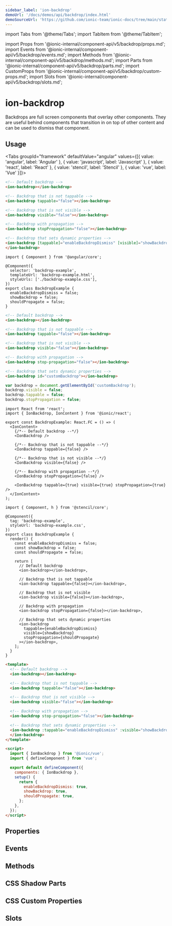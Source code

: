 ```yaml
---
sidebar_label: 'ion-backdrop'
demoUrl: '/docs/demos/api/backdrop/index.html'
demoSourceUrl: 'https://github.com/ionic-team/ionic-docs/tree/main/static/demos/api/backdrop/index.html'
---
```


import Tabs from '@theme/Tabs';
import TabItem from '@theme/TabItem';

import Props from '@ionic-internal/component-api/v5/backdrop/props.md';
import Events from '@ionic-internal/component-api/v5/backdrop/events.md';
import Methods from '@ionic-internal/component-api/v5/backdrop/methods.md';
import Parts from '@ionic-internal/component-api/v5/backdrop/parts.md';
import CustomProps from '@ionic-internal/component-api/v5/backdrop/custom-props.md';
import Slots from '@ionic-internal/component-api/v5/backdrop/slots.md';

# ion-backdrop

Backdrops are full screen components that overlay other components. They are useful behind components that transition in on top of other content and can be used to dismiss that component.

## Usage

<Tabs groupId="framework" defaultValue="angular" values={[{ value: 'angular', label: 'Angular' }, { value: 'javascript', label: 'Javascript' }, { value: 'react', label: 'React' }, { value: 'stencil', label: 'Stencil' }, { value: 'vue', label: 'Vue' }]}>

<TabItem value="angular">

```html
<!-- Default backdrop -->
<ion-backdrop></ion-backdrop>

<!-- Backdrop that is not tappable -->
<ion-backdrop tappable="false"></ion-backdrop>

<!-- Backdrop that is not visible -->
<ion-backdrop visible="false"></ion-backdrop>

<!-- Backdrop with propagation -->
<ion-backdrop stopPropagation="false"></ion-backdrop>

<!-- Backdrop that sets dynamic properties -->
<ion-backdrop [tappable]="enableBackdropDismiss" [visible]="showBackdrop" [stopPropagation]="shouldPropagate">
</ion-backdrop>
```

```tsx
import { Component } from '@angular/core';

@Component({
  selector: 'backdrop-example',
  templateUrl: 'backdrop-example.html',
  styleUrls: ['./backdrop-example.css'],
})
export class BackdropExample {
  enableBackdropDismiss = false;
  showBackdrop = false;
  shouldPropagate = false;
}
```

</TabItem>

<TabItem value="javascript">

```html
<!-- Default backdrop -->
<ion-backdrop></ion-backdrop>

<!-- Backdrop that is not tappable -->
<ion-backdrop tappable="false"></ion-backdrop>

<!-- Backdrop that is not visible -->
<ion-backdrop visible="false"></ion-backdrop>

<!-- Backdrop with propagation -->
<ion-backdrop stop-propagation="false"></ion-backdrop>

<!-- Backdrop that sets dynamic properties -->
<ion-backdrop id="customBackdrop"></ion-backdrop>
```

```javascript
var backdrop = document.getElementById('customBackdrop');
backdrop.visible = false;
backdrop.tappable = false;
backdrop.stopPropagation = false;
```

</TabItem>

<TabItem value="react">

```tsx
import React from 'react';
import { IonBackdrop, IonContent } from '@ionic/react';

export const BackdropExample: React.FC = () => (
  <IonContent>
    {/*-- Default backdrop --*/}
    <IonBackdrop />

    {/*-- Backdrop that is not tappable --*/}
    <IonBackdrop tappable={false} />

    {/*-- Backdrop that is not visible --*/}
    <IonBackdrop visible={false} />

    {/*-- Backdrop with propagation --*/}
    <IonBackdrop stopPropagation={false} />

    <IonBackdrop tappable={true} visible={true} stopPropagation={true} />
  </IonContent>
);
```

</TabItem>

<TabItem value="stencil">

```tsx
import { Component, h } from '@stencil/core';

@Component({
  tag: 'backdrop-example',
  styleUrl: 'backdrop-example.css',
})
export class BackdropExample {
  render() {
    const enableBackdropDismiss = false;
    const showBackdrop = false;
    const shouldPropagate = false;

    return [
      // Default backdrop
      <ion-backdrop></ion-backdrop>,

      // Backdrop that is not tappable
      <ion-backdrop tappable={false}></ion-backdrop>,

      // Backdrop that is not visible
      <ion-backdrop visible={false}></ion-backdrop>,

      // Backdrop with propagation
      <ion-backdrop stopPropagation={false}></ion-backdrop>,

      // Backdrop that sets dynamic properties
      <ion-backdrop
        tappable={enableBackdropDismiss}
        visible={showBackdrop}
        stopPropagation={shouldPropagate}
      ></ion-backdrop>,
    ];
  }
}
```

</TabItem>

<TabItem value="vue">

```html
<template>
  <!-- Default backdrop -->
  <ion-backdrop></ion-backdrop>

  <!-- Backdrop that is not tappable -->
  <ion-backdrop tappable="false"></ion-backdrop>

  <!-- Backdrop that is not visible -->
  <ion-backdrop visible="false"></ion-backdrop>

  <!-- Backdrop with propagation -->
  <ion-backdrop stop-propagation="false"></ion-backdrop>

  <!-- Backdrop that sets dynamic properties -->
  <ion-backdrop :tappable="enableBackdropDismiss" :visible="showBackdrop" :stop-propagation="shouldPropagate">
  </ion-backdrop>
</template>

<script>
  import { IonBackdrop } from '@ionic/vue';
  import { defineComponent } from 'vue';

  export default defineComponent({
    components: { IonBackdrop },
    setup() {
      return {
        enableBackdropDismiss: true,
        showBackdrop: true,
        shouldPropagate: true,
      };
    },
  });
</script>
```

</TabItem>

</Tabs>

## Properties

<Props />

## Events

<Events />

## Methods

<Methods />

## CSS Shadow Parts

<Parts />

## CSS Custom Properties

<CustomProps />

## Slots

<Slots />

